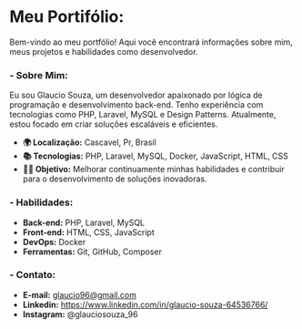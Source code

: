 # Meu Portifólio:

Bem-vindo ao meu portfólio! Aqui você encontrará informações sobre mim, meus projetos e habilidades como desenvolvedor.

### - Sobre Mim:
Eu sou Glaucio Souza, um desenvolvedor apaixonado por lógica de programação e desenvolvimento back-end. Tenho experiência com tecnologias como PHP, Laravel, MySQL e Design Patterns. Atualmente, estou focado em criar soluções escaláveis e eficientes.

* **🌍 Localização:** Cascavel, Pr, Brasil
* **📚 Tecnologias:** PHP, Laravel, MySQL, Docker, JavaScript, HTML, CSS
* **🧑‍💻 Objetivo:** Melhorar continuamente minhas habilidades e contribuir para o desenvolvimento de soluções inovadoras.

### - Habilidades:
* **Back-end:** PHP, Laravel, MySQL
* **Front-end:** HTML, CSS, JavaScript
* **DevOps:** Docker
* **Ferramentas:** Git, GitHub, Composer

### - Contato:
* **E-mail:** glaucio96@gmail.com
* **Linkedin:** https://www.linkedin.com/in/glaucio-souza-64536766/
* **Instagram:** @glauciosouza_96